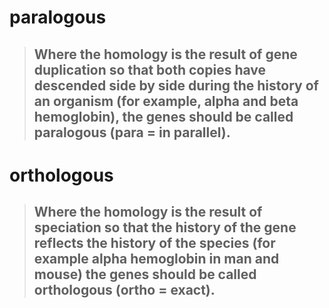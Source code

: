 # **paralogous**
> ## Where the homology is the result of gene duplication so that both copies have descended side by side during the history of an organism (for example, alpha and beta hemoglobin), the genes should be called **paralogous** (para = in parallel).

# **orthologous**
> ## Where the homology is the result of speciation so that the history of the gene reflects the history of the species (for example alpha hemoglobin in man and mouse) the genes should be called **orthologous** (ortho = exact).

